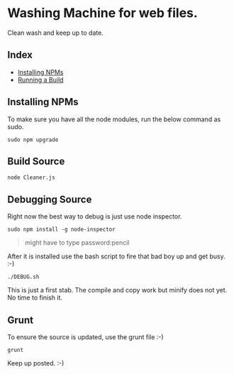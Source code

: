 # Washing Machine for web files.

Clean wash and keep up to date.


## Index
- [Installing NPMs](#installing-npms)
- [Running a Build](#build-source)

 

## Installing NPMs

To make sure you have all the node modules, run the below command as sudo. 

	sudo npm upgrade


## Build Source 
	node Cleaner.js



## Debugging Source 
Right now the best way to debug is just use node inspector.

	sudo npm install -g node-inspector

> might have to type password:pencil

After it is installed use the bash script to fire that bad boy up and get busy. :-)
	
	./DEBUG.sh



This is just a first stab. The compile and copy work but minify does not yet. No time to finish it.


## Grunt
To ensure the source is updated, use the grunt file :-)
	
	grunt

Keep up posted. :-)
